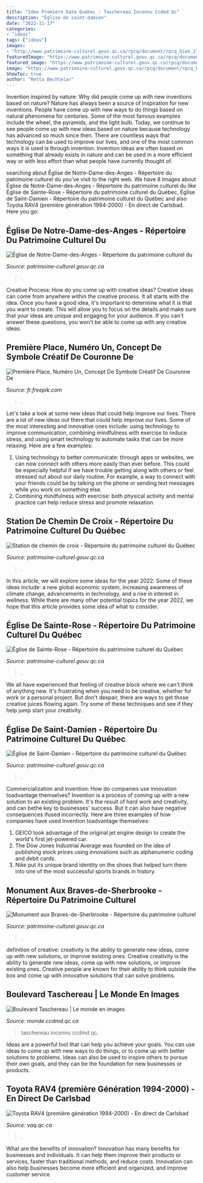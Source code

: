```yaml
---
title: "Idee Premiere Date Quebec : Taschereau Inconnu Ccdmd Qc"
description: "Église de saint-damien"
date: "2022-11-17"
categories:
- "ideas"
tags: ["ideas"]
images:
- "http://www.patrimoine-culturel.gouv.qc.ca/rpcq/document/rpcq_bien_175810_145841.JPG?id=145841"
featuredImage: "https://www.patrimoine-culturel.gouv.qc.ca/rpcq/document/rpcq_bien_166524_270542.JPG?id=270542"
featured_image: "https://www.patrimoine-culturel.gouv.qc.ca/rpcq/document/rpcq_bien_121103_240963.JPG?id=240963"
image: "https://www.patrimoine-culturel.gouv.qc.ca/rpcq/document/rpcq_bien_121112_240996.JPG?id=240996"
ShowToc: true
author: "Retta Bechtelar"
---
```



Invention inspired by nature: Why did people come up with new inventions based on nature?
Nature has always been a source of inspiration for new inventions. People have come up with new ways to do things based on natural phenomena for centuries. Some of the most famous examples include the wheel, the pyramids, and the light bulb. Today, we continue to see people come up with new ideas based on nature because technology has advanced so much since then. There are countless ways that technology can be used to improve our lives, and one of the most common ways it is used is through invention. Invention ideas are often based on something that already exists in nature and can be used in a more efficient way or with less effort than what people have currently thought of.

	

		
searching about Église de Notre-Dame-des-Anges - Répertoire du patrimoine culturel du you've visit to the right web. We have 8 Images about Église de Notre-Dame-des-Anges - Répertoire du patrimoine culturel du like Église de Sainte-Rose - Répertoire du patrimoine culturel du Québec, Église de Saint-Damien - Répertoire du patrimoine culturel du Québec and also Toyota RAV4 (première génération 1994-2000) - En direct de Carlsbad. Here you go:
		
    
## Église De Notre-Dame-des-Anges - Répertoire Du Patrimoine Culturel Du

<img loading=lazy src="https://www.patrimoine-culturel.gouv.qc.ca/rpcq/document/rpcq_bien_121112_240996.JPG?id=240996" onerror="this.onerror=null;this.src='https://tse1.mm.bing.net/th?id=OIP.PuuprTymMGsnvHOCI3eoPAHaE9&amp;pid=15.1';" alt="Église de Notre-Dame-des-Anges - Répertoire du patrimoine culturel du">

_Source: patrimoine-culturel.gouv.qc.ca_

>. 

	

Creative Process: How do you come up with creative ideas?
Creative ideas can come from anywhere within the creative process. It all starts with the idea. Once you have a good idea, it's important to determine what it is that you want to create. This will allow you to focus on the details and make sure that your ideas are unique and engaging for your audience. If you can't answer these questions, you won't be able to come up with any creative ideas.

    
## Première Place, Numéro Un, Concept De Symbole Créatif De Couronne De

<img loading=lazy src="https://image.freepik.com/vecteurs-libre/premiere-place-numero-concept-symbole-creatif-couronne-laurier-or-trophee-idee-logo-entreprise-abstraite-coupe-prix-victoire-icone-du-gagnant_277697-69.jpg" onerror="this.onerror=null;this.src='https://tse2.mm.bing.net/th?id=OIP.Dp1QKZ3-BFdMuT9gBo-eFAHaFI&amp;pid=15.1';" alt="Première Place, Numéro Un, Concept De Symbole Créatif De Couronne De">

_Source: fr.freepik.com_

>. 

	

Let's take a look at some new ideas that could help improve our lives.
There are a lot of new ideas out there that could help improve our lives. Some of the most interesting and innovative ones include: using technology to improve communication, combining mindfulness with exercise to reduce stress, and using smart technology to automate tasks that can be more relaxing. Here are a few examples: 
1. Using technology to better communicate: through apps or websites, we can now connect with others more easily than ever before. This could be especially helpful if we have trouble getting along with others or feel stressed out about our daily routine. For example, a way to connect with your friends could be by talking on the phone or sending text messages while you work on something else. 
2. Combining mindfulness with exercise: both physical activity and mental practice can help reduce stress and promote relaxation.

    
## Station De Chemin De Croix - Répertoire Du Patrimoine Culturel Du Québec

<img loading=lazy src="http://www.patrimoine-culturel.gouv.qc.ca/rpcq/document/rpcq_bien_175810_145841.JPG?id=145841" onerror="this.onerror=null;this.src='https://tse4.mm.bing.net/th?id=OIP.MxGJ5CjfNyJJgG00jl_9WQAAAA&amp;pid=15.1';" alt="Station de chemin de croix - Répertoire du patrimoine culturel du Québec">

_Source: patrimoine-culturel.gouv.qc.ca_

>. 

	

In this article, we will explore some ideas for the year 2022. Some of these ideas include: a new global economic system, increasing awareness of climate change, advancements in technology, and a rise in interest in wellness. While there are many other potential topics for the year 2022, we hope that this article provides some idea of what to consider.

    
## Église De Sainte-Rose - Répertoire Du Patrimoine Culturel Du Québec

<img loading=lazy src="https://www.patrimoine-culturel.gouv.qc.ca/rpcq/document/rpcq_bien_166524_270542.JPG?id=270542" onerror="this.onerror=null;this.src='https://tse2.mm.bing.net/th?id=OIP._pvKLqpSwH0sbyr6VFgYWgHaE7&amp;pid=15.1';" alt="Église de Sainte-Rose - Répertoire du patrimoine culturel du Québec">

_Source: patrimoine-culturel.gouv.qc.ca_

>. 

	

We all have experienced that feeling of creative block where we can't think of anything new. It's frustrating when you need to be creative, whether for work or a personal project. But don't despair, there are ways to get those creative juices flowing again. Try some of these techniques and see if they help jump start your creativity.

    
## Église De Saint-Damien - Répertoire Du Patrimoine Culturel Du Québec

<img loading=lazy src="https://www.patrimoine-culturel.gouv.qc.ca/rpcq/document/rpcq_bien_121103_240963.JPG?id=240963" onerror="this.onerror=null;this.src='https://tse4.mm.bing.net/th?id=OIP.fd918W00SkNM3SW6_6mnhgHaE8&amp;pid=15.1';" alt="Église de Saint-Damien - Répertoire du patrimoine culturel du Québec">

_Source: patrimoine-culturel.gouv.qc.ca_

>. 

	

Commercialization and invention: How do companies use innovation toadvantage themselves?
Invention is a process of coming up with a new solution to an existing problem. It's the result of hard work and creativity, and can bethe key to businesses' success. But it can also have negative consequences ifused incorrectly. Here are three examples of how companies have used Invention toadvantage themselves: 
1. GEICO took advantage of the original jet engine design to create the world's first jet-powered car.
2. The Dow Jones Industrial Average was founded on the idea of publishing stock prices using innovations such as alphanumeric coding and debit cards.
3. Nike put its unique brand identity on the shoes that helped turn them into one of the most successful sports brands in history.

    
## Monument Aux Braves-de-Sherbrooke - Répertoire Du Patrimoine Culturel

<img loading=lazy src="https://www.patrimoine-culturel.gouv.qc.ca/rpcq/document/rpcq_bien_206082_265559.JPG?id=265559" onerror="this.onerror=null;this.src='https://tse3.mm.bing.net/th?id=OIP.jkwg4278xEKen1kDHc58tgHaLE&amp;pid=15.1';" alt="Monument aux Braves-de-Sherbrooke - Répertoire du patrimoine culturel">

_Source: patrimoine-culturel.gouv.qc.ca_

>. 

	

definition of creative: creativity is the ability to generate new ideas, come up with new solutions, or improve existing ones.
Creative creativity is the ability to generate new ideas, come up with new solutions, or improve existing ones. Creative people are known for their ability to think outside the box and come up with innovative solutions that can solve problems.

    
## Boulevard Taschereau | Le Monde En Images

<img loading=lazy src="http://monde.ccdmd.qc.ca/media/image449/39330.jpg" onerror="this.onerror=null;this.src='https://tse2.mm.bing.net/th?id=OIP.Mo-OE-mfHeLwsB6gBvdIOgAAAA&amp;pid=15.1';" alt="Boulevard Taschereau | Le monde en images">

_Source: monde.ccdmd.qc.ca_

>taschereau inconnu ccdmd qc. 

	

Ideas are a powerful tool that can help you achieve your goals. You can use ideas to come up with new ways to do things, or to come up with better solutions to problems. Ideas can also be used to inspire others to pursue their own goals, and they can be the foundation for new businesses or products.

    
## Toyota RAV4 (première Génération 1994-2000) - En Direct De Carlsbad

<img loading=lazy src="https://www.vaq.qc.ca/wp-content/uploads/2018/03/Toyota-RAV4-1.jpg" onerror="this.onerror=null;this.src='https://tse2.mm.bing.net/th?id=OIP.Bmig1UekKxZA_hLgt3SXOAHaE6&amp;pid=15.1';" alt="Toyota RAV4 (première génération 1994-2000) - En direct de Carlsbad">

_Source: vaq.qc.ca_

>. 

	

What are the benefits of innovation?
Innovation has many benefits for businesses and individuals. It can help them improve their products or services, faster than traditional methods, and reduce costs. Innovation can also help businesses become more efficient and organized, and improve customer service.

